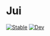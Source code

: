 # Jui

[![Stable](https://img.shields.io/badge/docs-stable-blue.svg)](https://woclass.github.io/Jui.jl/stable)
[![Dev](https://img.shields.io/badge/docs-dev-blue.svg)](https://woclass.github.io/Jui.jl/dev)
